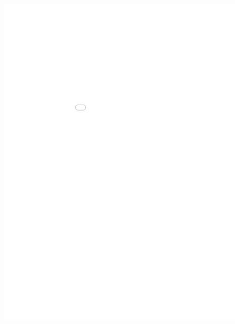 <style>
.dox {
  min-width: 1050px;
  min-height: 1000px;
  width: 100%;
  display: block;
}
</style>

<div class="dox">
	<iframe src="./common/9.0/index.html" class="dox" frameborder="0">
	</iframe>
</div>
